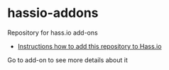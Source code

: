 # hassio-addons
Repository for hass.io add-ons

 - [Instructions how to add this repository to Hass.io](https://home-assistant.io/hassio/installing_third_party_addons/)
 
 Go to add-on to see more details about it